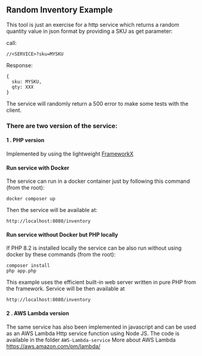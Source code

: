 ## Random Inventory Example

This tool is just an exercise for a http service which returns a random quantity value in json format by
providing a SKU as get parameter:

call:

```//<SERVICE>?sku=MYSKU```

Response:

```
{
  sku: MYSKU,
  qty: XXX
}
```

The service will randomly return a 500 error to make some tests with the client.

### There are two version of the service:

#### 1 . PHP version
Implemented by using the lightweight [FrameworkX](https://framework-x.org/)

#### Run service with Docker
The service can run in a docker container just by following this command (from the root):

`docker composer up`

Then the service will be available at:

`http://localhost:8080/inventory`

#### Run service without Docker but PHP locally
If PHP 8.2 is installed locally the service can be also run without using docker by these commands (from the root):

```
composer install
php app.php
``` 

This example uses the efficient built-in web server written in pure PHP from the framework.
Service will be then available at

`http://localhost:8080/inventory`

#### 2 . AWS Lambda version
The same service has also been implemented in javascript and can be used as an AWS Lambda Http service function
using Node JS.
The code is available in the folder `AWS-Lambda-service`
More about AWS Lambda https://aws.amazon.com/pm/lambda/
